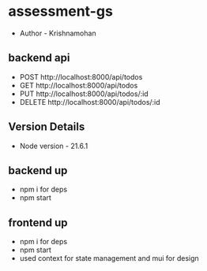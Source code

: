 # assessment-gs

- Author - Krishnamohan

## backend api

- POST http://localhost:8000/api/todos
- GET http://localhost:8000/api/todos
- PUT http://localhost:8000/api/todos/:id
- DELETE http://localhost:8000/api/todos/:id

## Version Details

- Node version - 21.6.1

## backend up

- npm i for deps
- npm start

## frontend up

- npm i for deps
- npm start
- used context for state management and mui for design
